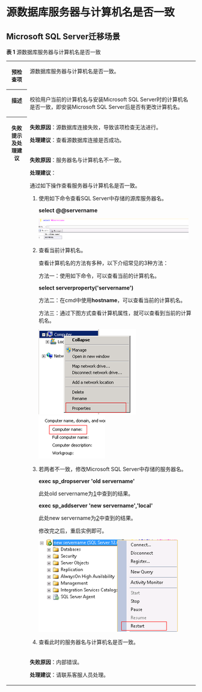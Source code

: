 # 源数据库服务器与计算机名是否一致<a name="drs_11_0026"></a>

## Microsoft SQL Server迁移场景<a name="section039874592720"></a>

**表 1**  源数据库服务器与计算机名是否一致

<a name="table3287441519624"></a>
<table><tbody><tr id="row2599816919624"><th class="firstcol" valign="top" width="11%" id="mcps1.2.3.1.1"><p id="p28669136191931"><a name="p28669136191931"></a><a name="p28669136191931"></a><strong id="b56695634191931"><a name="b56695634191931"></a><a name="b56695634191931"></a>预检查项</strong></p>
</th>
<td class="cellrowborder" valign="top" width="89%" headers="mcps1.2.3.1.1 "><p id="p2417015419758"><a name="p2417015419758"></a><a name="p2417015419758"></a>源数据库服务器与计算机名是否一致。</p>
</td>
</tr>
<tr id="row5314419219624"><th class="firstcol" valign="top" width="11%" id="mcps1.2.3.2.1"><p id="p59166431191931"><a name="p59166431191931"></a><a name="p59166431191931"></a><strong id="b62735832191931"><a name="b62735832191931"></a><a name="b62735832191931"></a>描述</strong></p>
</th>
<td class="cellrowborder" valign="top" width="89%" headers="mcps1.2.3.2.1 "><p id="p5029322519810"><a name="p5029322519810"></a><a name="p5029322519810"></a>校验用户当前的计算机名与安装Microsoft SQL Server时的计算机名是否一致，即安装Microsoft SQL Server后是否有更改计算机名。</p>
</td>
</tr>
<tr id="row3381416819624"><th class="firstcol" rowspan="3" valign="top" width="11%" id="mcps1.2.3.3.1"><p id="p33285247191931"><a name="p33285247191931"></a><a name="p33285247191931"></a><strong id="b31131775191931"><a name="b31131775191931"></a><a name="b31131775191931"></a>失败提示及<strong id="b14490151682817"><a name="b14490151682817"></a><a name="b14490151682817"></a>处理建议</strong></strong></p>
</th>
<td class="cellrowborder" valign="top" width="89%" headers="mcps1.2.3.3.1 "><p id="p6728124311544"><a name="p6728124311544"></a><a name="p6728124311544"></a><strong id="b98181275913"><a name="b98181275913"></a><a name="b98181275913"></a>失败原因</strong>：源数据库连接失败，导致该项检查无法进行。</p>
<p id="p17441457175719"><a name="p17441457175719"></a><a name="p17441457175719"></a><strong id="b117671048113514"><a name="b117671048113514"></a><a name="b117671048113514"></a>处理建议</strong>：查看源数据库连接是否成功。</p>
</td>
</tr>
<tr id="row5840174313563"><td class="cellrowborder" valign="top" headers="mcps1.2.3.3.1 "><p id="p1384094315567"><a name="p1384094315567"></a><a name="p1384094315567"></a><strong id="b173881010594"><a name="b173881010594"></a><a name="b173881010594"></a>失败原因</strong>：服务器名与计算机名不一致。</p>
<p id="p142152272394"><a name="p142152272394"></a><a name="p142152272394"></a><strong id="b10954955143519"><a name="b10954955143519"></a><a name="b10954955143519"></a>处理建议</strong>：</p>
<p id="p739925215418"><a name="p739925215418"></a><a name="p739925215418"></a>通过如下操作查看服务器与计算机名是否一致。</p>
<a name="ol20343153725511"></a><a name="ol20343153725511"></a><ol id="ol20343153725511"><li id="li153591137135517"><a name="li153591137135517"></a><a name="li153591137135517"></a>使用如下命令查看SQL Server中存储的源库服务器名。<p id="p935933716557"><a name="p935933716557"></a><a name="p935933716557"></a><strong id="b193591537155514"><a name="b193591537155514"></a><a name="b193591537155514"></a>select @@servername</strong></p>
<p id="p134809199713"><a name="p134809199713"></a><a name="p134809199713"></a><a name="image2047917191716"></a><a name="image2047917191716"></a><span><img id="image2047917191716" src="figures/select_servername.png" height="56.239981" width="399"></span></p>
</li><li id="li1735913719551"><a name="li1735913719551"></a><a name="li1735913719551"></a>查看当前计算机名。<p id="p1335913714559"><a name="p1335913714559"></a><a name="p1335913714559"></a>查看计算机名的方法有多种，以下介绍常见的3种方法：</p>
<p id="p143596371552"><a name="p143596371552"></a><a name="p143596371552"></a>方法一：使用如下命令，可以查看当前的计算机名。</p>
<p id="p83593374559"><a name="p83593374559"></a><a name="p83593374559"></a><strong id="b535933715554"><a name="b535933715554"></a><a name="b535933715554"></a>select serverproperty('servername')</strong></p>
<p id="p135919370551"><a name="p135919370551"></a><a name="p135919370551"></a>方法二：在cmd中使用<strong id="b1359173755510"><a name="b1359173755510"></a><a name="b1359173755510"></a>hostname</strong>，可以查看当前的计算机名。</p>
<p id="p1835915378554"><a name="p1835915378554"></a><a name="p1835915378554"></a>方法三：通过下图方式查看计算机属性，就可以查看到当前的计算机名。</p>
<p id="p1313412381376"><a name="p1313412381376"></a><a name="p1313412381376"></a><a name="image1813418381379"></a><a name="image1813418381379"></a><span><img id="image1813418381379" src="figures/computername1.png"></span><a name="image4684911087"></a><a name="image4684911087"></a><span><img id="image4684911087" src="figures/computername_2.png"></span></p>
</li><li>若两者不一致，修改Microsoft SQL Server中存储的服务器名。<p id="p19359337155515"><a name="p19359337155515"></a><a name="p19359337155515"></a><strong id="b2035903755516"><a name="b2035903755516"></a><a name="b2035903755516"></a>exec sp_dropserver 'old servername'</strong></p>
<p id="p635913371554"><a name="p635913371554"></a><a name="p635913371554"></a>此处old servername为<a href="#li153591137135517">1</a>中查到的结果。</p>
<p id="p14359637175513"><a name="p14359637175513"></a><a name="p14359637175513"></a><strong id="b5359193715511"><a name="b5359193715511"></a><a name="b5359193715511"></a>exec sp_addserver 'new servername','local'</strong></p>
<p id="p835983715516"><a name="p835983715516"></a><a name="p835983715516"></a>此处new servername为<a href="#li1735913719551">2</a>中查到的结果。</p>
<p id="p203592373556"><a name="p203592373556"></a><a name="p203592373556"></a>修改完之后，重启实例即可。</p>
<p id="p14651325284"><a name="p14651325284"></a><a name="p14651325284"></a><a name="image16572516810"></a><a name="image16572516810"></a><span><img id="image16572516810" src="figures/restart_computer.png"></span></p>
</li><li>查看此时的服务器名与计算机名是否一致。</li></ol>
</td>
</tr>
<tr id="row279789819624"><td class="cellrowborder" valign="top" headers="mcps1.2.3.3.1 "><p id="p134031431105814"><a name="p134031431105814"></a><a name="p134031431105814"></a><strong id="b16301152075914"><a name="b16301152075914"></a><a name="b16301152075914"></a>失败原因</strong>：内部错误。</p>
<p id="p1195013225820"><a name="p1195013225820"></a><a name="p1195013225820"></a><strong id="b11439180173619"><a name="b11439180173619"></a><a name="b11439180173619"></a>处理建议</strong>：请联系客服人员处理。</p>
</td>
</tr>
</tbody>
</table>

